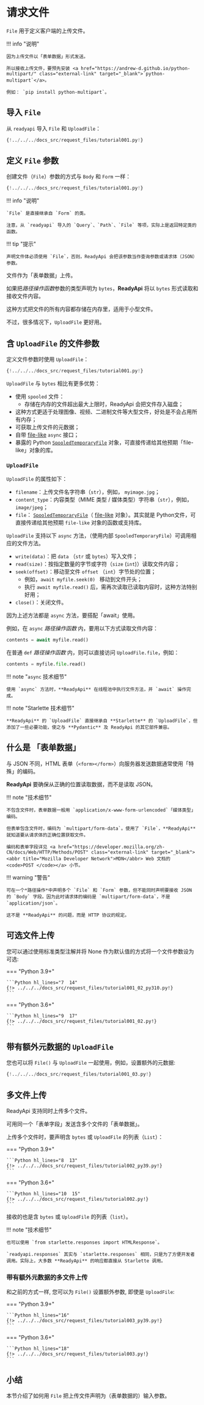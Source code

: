 # 请求文件

`File` 用于定义客户端的上传文件。

!!! info "说明"

    因为上传文件以「表单数据」形式发送。

    所以接收上传文件，要预先安装 <a href="https://andrew-d.github.io/python-multipart/" class="external-link" target="_blank">`python-multipart`</a>。

    例如： `pip install python-multipart`。

## 导入 `File`

从 `readyapi` 导入 `File` 和 `UploadFile`：

```Python hl_lines="1"
{!../../../docs_src/request_files/tutorial001.py!}
```

## 定义 `File` 参数

创建文件（`File`）参数的方式与 `Body` 和 `Form` 一样：

```Python hl_lines="7"
{!../../../docs_src/request_files/tutorial001.py!}
```

!!! info "说明"

    `File` 是直接继承自 `Form` 的类。

    注意，从 `readyapi` 导入的 `Query`、`Path`、`File` 等项，实际上是返回特定类的函数。

!!! tip "提示"

    声明文件体必须使用 `File`，否则，ReadyApi 会把该参数当作查询参数或请求体（JSON）参数。

文件作为「表单数据」上传。

如果把*路径操作函数*参数的类型声明为 `bytes`，**ReadyApi** 将以 `bytes` 形式读取和接收文件内容。

这种方式把文件的所有内容都存储在内存里，适用于小型文件。

不过，很多情况下，`UploadFile` 更好用。

## 含 `UploadFile` 的文件参数

定义文件参数时使用 `UploadFile`：

```Python hl_lines="12"
{!../../../docs_src/request_files/tutorial001.py!}
```

`UploadFile` 与 `bytes` 相比有更多优势：

* 使用 `spooled` 文件：
    * 存储在内存的文件超出最大上限时，ReadyApi 会把文件存入磁盘；
* 这种方式更适于处理图像、视频、二进制文件等大型文件，好处是不会占用所有内存；
* 可获取上传文件的元数据；
* 自带 <a href="https://docs.python.org/zh-cn/3/glossary.html#term-file-like-object" class="external-link" target="_blank">file-like</a> `async` 接口；
* 暴露的 Python <a href="https://docs.python.org/zh-cn/3/library/tempfile.html#tempfile.SpooledTemporaryFile" class="external-link" target="_blank">`SpooledTemporaryFile`</a> 对象，可直接传递给其他预期「file-like」对象的库。

### `UploadFile`

`UploadFile` 的属性如下：

* `filename`：上传文件名字符串（`str`），例如， `myimage.jpg`；
* `content_type`：内容类型（MIME 类型 / 媒体类型）字符串（`str`），例如，`image/jpeg`；
* `file`： <a href="https://docs.python.org/zh-cn/3/library/tempfile.html#tempfile.SpooledTemporaryFile" class="external-link" target="_blank">`SpooledTemporaryFile`</a>（ <a href="https://docs.python.org/zh-cn/3/glossary.html#term-file-like-object" class="external-link" target="_blank">file-like</a> 对象）。其实就是 Python文件，可直接传递给其他预期 `file-like` 对象的函数或支持库。

`UploadFile` 支持以下 `async` 方法，（使用内部 `SpooledTemporaryFile`）可调用相应的文件方法。

* `write(data)`：把 `data` （`str` 或 `bytes`）写入文件；
* `read(size)`：按指定数量的字节或字符（`size` (`int`)）读取文件内容；
* `seek(offset)`：移动至文件 `offset` （`int`）字节处的位置；
    * 例如，`await myfile.seek(0) ` 移动到文件开头；
    * 执行 `await myfile.read()` 后，需再次读取已读取内容时，这种方法特别好用；
* `close()`：关闭文件。

因为上述方法都是 `async` 方法，要搭配「await」使用。

例如，在 `async` *路径操作函数* 内，要用以下方式读取文件内容：

```Python
contents = await myfile.read()
```

在普通 `def` *路径操作函数*  内，则可以直接访问 `UploadFile.file`，例如：

```Python
contents = myfile.file.read()
```

!!! note "`async` 技术细节"

    使用 `async` 方法时，**ReadyApi** 在线程池中执行文件方法，并 `await` 操作完成。

!!! note "Starlette 技术细节"

    **ReadyApi** 的 `UploadFile` 直接继承自 **Starlette** 的 `UploadFile`，但添加了一些必要功能，使之与 **Pydantic** 及 ReadyApi 的其它部件兼容。

## 什么是 「表单数据」

与 JSON 不同，HTML 表单（`<form></form>`）向服务器发送数据通常使用「特殊」的编码。

**ReadyApi** 要确保从正确的位置读取数据，而不是读取 JSON。

!!! note "技术细节"

    不包含文件时，表单数据一般用 `application/x-www-form-urlencoded`「媒体类型」编码。

    但表单包含文件时，编码为 `multipart/form-data`。使用了 `File`，**ReadyApi** 就知道要从请求体的正确位置获取文件。

    编码和表单字段详见 <a href="https://developer.mozilla.org/zh-CN/docs/Web/HTTP/Methods/POST" class="external-link" target="_blank"><abbr title="Mozilla Developer Network">MDN</abbr> Web 文档的 <code>POST </code></a> 小节。

!!! warning "警告"

    可在一个*路径操作*中声明多个 `File` 和 `Form` 参数，但不能同时声明要接收 JSON 的 `Body` 字段。因为此时请求体的编码是 `multipart/form-data`，不是 `application/json`。

    这不是 **ReadyApi** 的问题，而是 HTTP 协议的规定。

## 可选文件上传

您可以通过使用标准类型注解并将 None 作为默认值的方式将一个文件参数设为可选:

=== "Python 3.9+"

    ```Python hl_lines="7  14"
    {!> ../../../docs_src/request_files/tutorial001_02_py310.py!}
    ```

=== "Python 3.6+"

    ```Python hl_lines="9  17"
    {!> ../../../docs_src/request_files/tutorial001_02.py!}
    ```

## 带有额外元数据的 `UploadFile`

您也可以将 `File()` 与 `UploadFile` 一起使用，例如，设置额外的元数据:

```Python hl_lines="13"
{!../../../docs_src/request_files/tutorial001_03.py!}
```

## 多文件上传

ReadyApi 支持同时上传多个文件。

可用同一个「表单字段」发送含多个文件的「表单数据」。

上传多个文件时，要声明含 `bytes` 或 `UploadFile` 的列表（`List`）：

=== "Python 3.9+"

    ```Python hl_lines="8  13"
    {!> ../../../docs_src/request_files/tutorial002_py39.py!}
    ```

=== "Python 3.6+"

    ```Python hl_lines="10  15"
    {!> ../../../docs_src/request_files/tutorial002.py!}
    ```

接收的也是含 `bytes` 或 `UploadFile` 的列表（`list`）。


!!! note "技术细节"

    也可以使用 `from starlette.responses import HTMLResponse`。

    `readyapi.responses` 其实与 `starlette.responses` 相同，只是为了方便开发者调用。实际上，大多数 **ReadyApi** 的响应都直接从 Starlette 调用。

### 带有额外元数据的多文件上传

和之前的方式一样, 您可以为 `File()` 设置额外参数, 即使是 `UploadFile`:

=== "Python 3.9+"

    ```Python hl_lines="16"
    {!> ../../../docs_src/request_files/tutorial003_py39.py!}
    ```

=== "Python 3.6+"

    ```Python hl_lines="18"
    {!> ../../../docs_src/request_files/tutorial003.py!}
    ```

## 小结

本节介绍了如何用 `File` 把上传文件声明为（表单数据的）输入参数。
